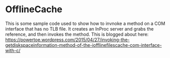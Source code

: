 # OfflineCache
This is some sample code used to show how to invnoke a method on a COM interface that has no TLB file.
It creates an InProc server and grabs the reference, and then invokes the method.  This is blogged about here:
https://powertoe.wordpress.com/2015/04/27/invoking-the-getdiskspaceinformation-method-of-the-iofflinefilescache-com-interface-with-c/
